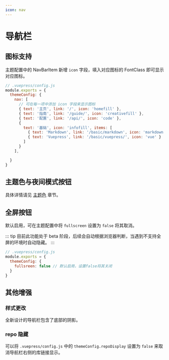 ```yaml
---
icon: nav
---
```


# 导航栏

## 图标支持

主题配置中的 NavBarItem 新增 `icon` 字段，填入对应图标的 FontClass 即可显示对应图标。

```js
// .vuepress/config.js
module.exports = {
  themeConfig: {
    nav: [
      // 可在每一项中添加 icon 字段来显示图标
      { text: '主页', link: '/', icon: 'homefill' },
      { text: '指南', link: '/guide/', icon: 'creativefill' },
      { text: '配置', link: '/api/', icon: 'code' },
      {
        text: '基础', icon: 'infofill', items: [
          { text: 'Markdown', link: '/basic/markdown', icon: 'markdown' },
          { text: 'Vuepress', link: '/basic/vuepress/', icon: 'vue' }
        ]
      }
    ],

  }
}
```

## 主题色与夜间模式按钮

具体详情请见 [主题色](themecolor.md) 章节。

## 全屏按钮 <MyBadge text="Beta" type="warning" />

默认启用，可在主题配置中将 `fullscreen` 设置为 `false` 将其取消。

::: tip
目前此功能处于 beta 阶段，后续会自动根据浏览器判断，当遇到不支持全屏的环境时自动隐藏。
:::

```js
// .vuepress/config.js
module.exports = {
  themeConfig: {
    fullsreen: false // 默认启用，设置false将其关闭
  }
}
```

## 其他增强

### 样式更改

全新设计的导航栏包含了底部的阴影。

### repo 隐藏

可以将 `.vuepress/config.js` 中的 `themeConfig.repoDisplay` 设置为 `false` 来取消导航栏右侧的库链接显示。
